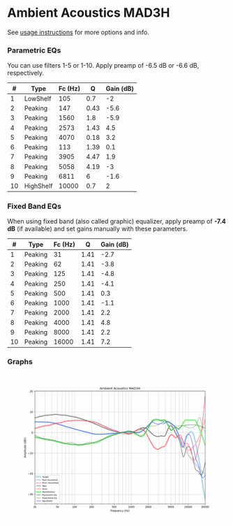 # Ambient Acoustics MAD3H
See [usage instructions](https://github.com/jaakkopasanen/AutoEq#usage) for more options and info.

### Parametric EQs
You can use filters 1-5 or 1-10. Apply preamp of -6.5 dB or -6.6 dB, respectively.

|   # | Type      |   Fc (Hz) |    Q |   Gain (dB) |
|-----|-----------|-----------|------|-------------|
|   1 | LowShelf  |       105 | 0.7  |        -2   |
|   2 | Peaking   |       147 | 0.43 |        -5.6 |
|   3 | Peaking   |      1560 | 1.8  |        -5.9 |
|   4 | Peaking   |      2573 | 1.43 |         4.5 |
|   5 | Peaking   |      4070 | 0.18 |         3.2 |
|   6 | Peaking   |       113 | 1.39 |         0.1 |
|   7 | Peaking   |      3905 | 4.47 |         1.9 |
|   8 | Peaking   |      5058 | 4.19 |        -3   |
|   9 | Peaking   |      6811 | 6    |        -1.6 |
|  10 | HighShelf |     10000 | 0.7  |         2   |

### Fixed Band EQs
When using fixed band (also called graphic) equalizer, apply preamp of **-7.4 dB** (if available) and set gains manually with these parameters.

|   # | Type    |   Fc (Hz) |    Q |   Gain (dB) |
|-----|---------|-----------|------|-------------|
|   1 | Peaking |        31 | 1.41 |        -2.7 |
|   2 | Peaking |        62 | 1.41 |        -3.8 |
|   3 | Peaking |       125 | 1.41 |        -4.8 |
|   4 | Peaking |       250 | 1.41 |        -4.1 |
|   5 | Peaking |       500 | 1.41 |         0.3 |
|   6 | Peaking |      1000 | 1.41 |        -1.1 |
|   7 | Peaking |      2000 | 1.41 |         2.2 |
|   8 | Peaking |      4000 | 1.41 |         4.8 |
|   9 | Peaking |      8000 | 1.41 |         2.2 |
|  10 | Peaking |     16000 | 1.41 |         7.2 |

### Graphs
![](./Ambient%20Acoustics%20MAD3H.png)
